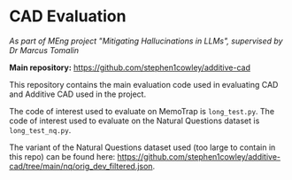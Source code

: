 # CAD Evaluation

*As part of MEng project "Mitigating Hallucinations in LLMs", supervised by Dr Marcus Tomalin*

**Main repository:** https://github.com/stephen1cowley/additive-cad

This repository contains the main evaluation code used in evaluating CAD and Additive CAD used in the project.

The code of interest used to evaluate on MemoTrap is `long_test.py`. The code of interest used to evaluate on the Natural Questions dataset is `long_test_nq.py`.

The variant of the Natural Questions dataset used (too large to contain in this repo) can be found here: https://github.com/stephen1cowley/additive-cad/tree/main/nq/orig_dev_filtered.json.
